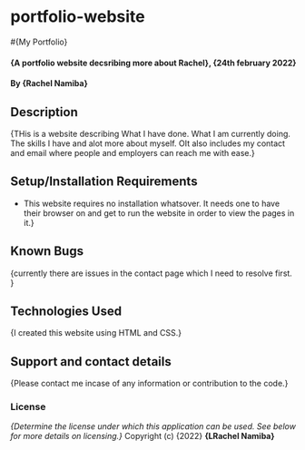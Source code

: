 # portfolio-website
#{My Portfolio}
#### {A portfolio website decsribing more about Rachel}, {24th february 2022}
#### By **{Rachel Namiba}**
## Description
{THis is a website describing What I have done. What I am currently doing. The skills I have and alot more about myself. OIt also includes my contact and email where people and employers can reach me with ease.}
## Setup/Installation Requirements
* This website requires no installation whatsover. It needs one to have their browser on and get to run the website in order to view the pages in it.}
## Known Bugs
{currently there are issues in the contact page which I need to resolve first. }
## Technologies Used
{I created this website using HTML and CSS.}
## Support and contact details
{Please contact me incase of any information or contribution to the code.}
### License
*{Determine the license under which this application can be used.  See below for more details on licensing.}*
Copyright (c) {2022} **{LRachel Namiba}**
  
